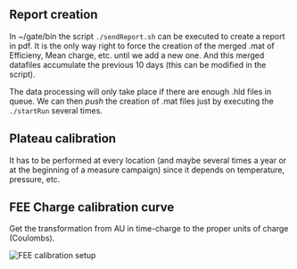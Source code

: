 ## Report creation
In ~/gate/bin the script `./sendReport.sh` can be executed to create a report in pdf. It is the only way right to force the creation of the merged .mat of Efficieny, Mean charge, etc. until we add a new one. And this merged datafiles accumulate the previous 10 days (this can be modified in the script).

The data processing will only take place if there are enough .hld files in queue. We can then *push* the creation of .mat files just by executing the `./startRun` several times.

## Plateau calibration
It has to be performed at every location (and maybe several times a year or at the beginning of a measure campaign) since it depends on temperature, pressure, etc.



## FEE Charge calibration curve
Get the transformation from AU in time-charge to the proper units of charge (Coulombs).

![FEE calibration setup](https://github.com/cayesoneira/miniTRASGO-documentation/assets/93153458/c8b0de84-0890-4c57-9012-c443c591541c)
